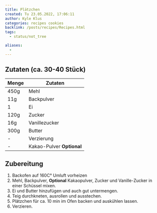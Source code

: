 ```yaml
---
title: Plätzchen
created: Tu 23.05.2022, 17:06:11
author: Kyle Klus
categories: recipes cookies
backlink: /posts/recipes/Recipes.html
tags:
  - status/not_tree

aliases:
  - 
---
```


## Zutaten (ca. 30-40 Stück)

| Menge            | Zutaten                   |
| ---------------- | ------------------------- |
| 450g             | Mehl                      |
| 11g              | Backpulver                |
| 1                | Ei                        |
| 120g             | Zucker                    |
| 16g              | Vanillezucker             |
| 300g             | Butter                    |
| -                | Verzierung                |
| -                | Kakao-Pulver **Optional** |

## Zubereitung

1. Backofen auf 160C° Umluft vorheizen
2. Mehl, Backpulver, **Optional** Kakaopulver, Zucker und Vanille-Zucker in einer Schüssel mixen.
3. Ei und Butter hinzufügen und auch gut untermengen.
4. Teig durchkneten, ausrollen und ausstechen.
5. Plätzchen für ca. 10 min im Ofen backen und auskühlen lassen.
6. Verzieren.

